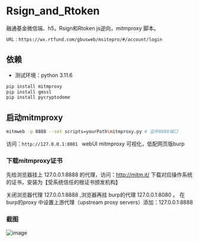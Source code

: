 # Rsign_and_Rtoken
融通基金微信端、h5，Rsign和Rtoken js逆向，mitmproxy 脚本。 
```bash
URL：https://wx.rtfund.com/gbusweb/msitepro/#/account/login
```
## 依赖
- 测试环境：python 3.11.6
```bash
pip install mitmproxy
pip install gmssl
pip install pycryptodome
```

## 启动mitmproxy
```bash
mitmweb -p 8888 --set scripts=yourPath\mitmproxy.py # 监听8888端口
```

访问：`http://127.0.0.1:8081 ` webUI mitmproxy 可视化，低配网页版burp

### 下载mitmproxy证书

先给浏览器挂上 127.0.0.1:8888 的代理，访问：http://mitm.it/ 下载对应操作系统的证书，安装为【受系统信任的根证书颁发机构】

关闭浏览器代理 127.0.0.1:8888 ,浏览器再挂 burp的代理 127.0.0.1:8080 。
在burp的proxy 中设置上游代理（upstream proxy servers）添加：127.0.0.1:8888

### 截图
![image](https://github.com/r1is/Rsign_and_Rtoken/assets/21257485/2724d0bd-fdd4-463b-8374-726d12bd44d7)
